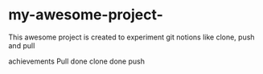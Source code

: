 # my-awesome-project-

This awesome project is created to experiment git notions like clone, push and pull

achievements 
Pull done 
clone done 
push


